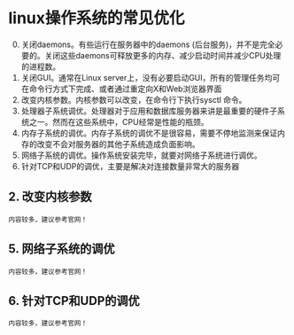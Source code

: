 # linux操作系统的常见优化

0. 关闭daemons。有些运行在服务器中的daemons (后台服务)，并不是完全必要的。关闭这些daemons可释放更多的内存、减少启动时间并减少CPU处理的进程数。
1. 关闭GUI。通常在Linux server上，没有必要启动GUI，所有的管理任务均可在命令行方式下完成、或者通过重定向X和Web浏览器界面
2. 改变内核参数。内核参数可以改变，在命令行下执行sysctl 命令。
3. 处理器子系统调优。处理器对于应用和数据库服务器来讲是最重要的硬件子系统之一。然而在这些系统中，CPU经常是性能的瓶颈。
4. 内存子系统的调优。内存子系统的调优不是很容易，需要不停地监测来保证内存的改变不会对服务器的其他子系统造成负面影响。
5. 网络子系统的调优。操作系统安装完毕，就要对网络子系统进行调优。
6. 针对TCP和UDP的调优，主要是解决对连接数量非常大的服务器




## 2. 改变内核参数
```
内容较多，建议参考官网！

```
## 5. 网络子系统的调优
```
内容较多，建议参考官网！

```
## 6. 针对TCP和UDP的调优
```
内容较多，建议参考官网！

```
